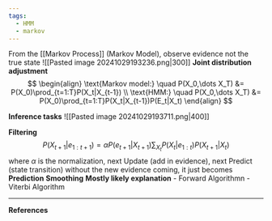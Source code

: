 ```yaml
---
tags:
  - HMM
  - markov
---
```

From the [[Markov Process]] (Markov Model), observe evidence not the true state
![[Pasted image 20241029193236.png|300]]
**Joint distribution adjustment**
$$
\begin{align}
\text{Markov model:} \quad P(X_0,\dots X_T) &= P(X_0)\prod_{t=1:T}P(X_t|X_{t-1}) \\
\text{HMM:} \quad P(X_0,\dots X_T) &= P(X_0)\prod_{t=1:T}P(X_t|X_{t-1})P(E_t|X_t)
\end{align}
$$

**Inference tasks**
![[Pasted image 20241029193711.png|400]]

**Filtering** 
$$
P(X_{t+1}|e_{1:t+1}) =\alpha P(e_{t+1}|X_{t+1})\sum_{X_t}P(X_t|e_{1:t})P(X_{t+1}|X_t) 
$$
where $\alpha$ is the normalization, next Update (add in evidence), next Predict (state transition)
without the new evidence coming, it just becomes **Prediction**
**Smoothing**
**Mostly likely explanation**
	- Forward Algorithmn
	- Viterbi Algorithm



---
**References**
